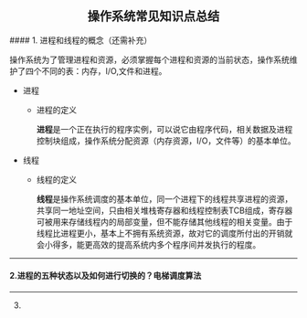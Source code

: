 <h2 align="center">操作系统常见知识点总结</h2>
#### 1. 进程和线程的概念（还需补充）

操作系统为了管理进程和资源，必须掌握每个进程和资源的当前状态，操作系统维护了四个不同的表：内存，I/O,文件和进程。

- 进程

  - 进程的定义

    **进程**是一个正在执行的程序实例，可以说它由程序代码，相关数据及进程控制块组成，操作系统分配资源（内存资源，I/O，文件等）的基本单位。

- 线程

  - 线程的定义

    **线程**是操作系统调度的基本单位，同一个进程下的线程共享进程的资源，共享同一地址空间，只由相关堆栈寄存器和线程控制表TCB组成，寄存器可被用来存储线程内的局部变量，但不能存储其他线程的相关变量。由于线程比进程更小，基本上不拥有系统资源，故对它的调度所付出的开销就会小得多，能更高效的提高系统内多个程序间并发执行的程度。

---

#### 2.进程的五种状态以及如何进行切换的？电梯调度算法

---

3.

